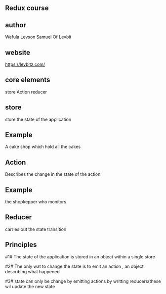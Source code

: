 ## Redux course

## author

Wafula Levson Samuel Of Levbit

## website

https://levbitz.com/

## core elements

store Action reducer

## store

store the state of the application

## Example

A cake shop which hold all the cakes

## Action

Describes the change in the state of the action

## Example

the shopkepper who monitors

## Reducer

carries out the state transition

## Principles

#1# The state of the application is stored in an object within a single store

#2# The only wat to change the state is to emit an action , an object describing what happened

#3# state can only be change by emitting actions by writting reducers(these wil update the new state
